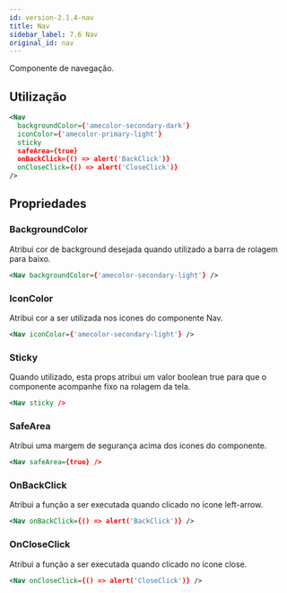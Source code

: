 ```yaml
---
id: version-2.1.4-nav
title: Nav
sidebar_label: 7.6 Nav
original_id: nav
---
```


Componente de navegação.

## Utilização

```xml
<Nav
  backgroundColor={'amecolor-secondary-dark'}
  iconColor={'amecolor-primary-light'}
  sticky
  safeArea={true}
  onBackClick={() => alert('BackClick')}
  onCloseClick={() => alert('CloseClick')}
/>
```

## Propriedades

### BackgroundColor

Atribui cor de background desejada quando utilizado a barra de rolagem para baixo.

```xml
<Nav backgroundColor={'amecolor-secondary-light'} />
```

### IconColor

Atribui cor a ser utilizada nos icones do componente Nav.

```xml
<Nav iconColor={'amecolor-secondary-light'} />
```

### Sticky

Quando utilizado, esta props atribui um valor boolean true para que o componente acompanhe fixo na rolagem da tela.

```xml
<Nav sticky />
```

### SafeArea

Atribui uma margem de segurança acima dos icones do componente.

```xml
<Nav safeArea={true} />
```

### OnBackClick

Atribui a função a ser executada quando clicado no ícone left-arrow.

```xml
<Nav onBackClick={() => alert('BackClick')} />
```

### OnCloseClick

Atribui a função a ser executada quando clicado no ícone close.

```xml
<Nav onCloseClick={() => alert('CloseClick')} />
```
